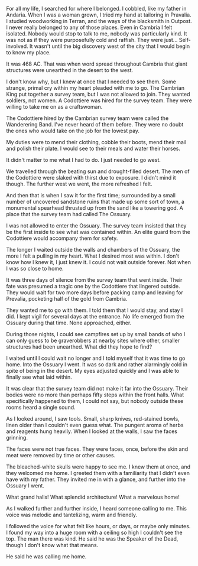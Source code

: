 For all my life, I searched for where I
belonged. I cobbled, like my father
in Andaria. When I was a woman
grown, I tried my hand at tailoring in
Pravalia. I studied woodworking
in Terran, and the ways of the
blacksmith in Outpost. I never really
belonged to any of those places.
Even in Cambria I felt isolated.
Nobody would stop to talk to me,
nobody was particularly kind. It was
not as if they were purposefully cold
and raffish. They were just...
Self-involved. It wasn't until the big
discovery west of the city that I
would begin to know my place.









It was 468 AC. That was when word
spread throughout Cambria that
giant structures were unearthed
in the desert to the west.

I don't know why, but I knew at
once that I needed to see them.
Some strange, primal cry within
my heart pleaded with me
to go. The Cambrian King put
together a survey team, but I was
not allowed to join. They wanted
soldiers, not women. A
Codottiere was hired for the survey
team. They were willing to take
me on as a craftswoman.









The Codottiere hired by the
Cambrian survey team were called
the Wanderering Band. I've
never heard of them before.
They were no doubt the ones
who would take on the job
for the lowest pay.

My duties were to mend their
clothing, cobble their boots,
mend their mail and polish
their plate. I would see to their
meals and water their horses.

It didn't matter to me what I had to
do. I just needed to go west.










We travelled through the beating
sun and drought-filled desert. The
men of the Codottiere were slaked
with thirst due to exposure. I didn't
mind it though. The further west
we went, the more refreshed I felt.

And then that is when I saw it for
the first time; surrounded by a
small number of uncovered
sandstone ruins that made up
some sort of town, a monumental
spearhead thrusted up from the sand
like a towering god. A place that
the survey team had called
The Ossuary.









I was not allowed to enter the
Ossuary. The survey team insisted
that they be the first inside to see
what was contained within. An
elite guard from the Codottiere
would accompany them for safety.

The longer I waited outside the walls
and chambers of the Ossuary,
the more I felt a pulling in my
heart. What I desired most was
within. I don't know how I knew it,
I just knew it. I could not wait
outside forever. Not when I
was so close to home.










It was three days of silence from
the survey team that went inside.
Their fate was presumed a tragic
one by the Codottiere that
lingered outside. They would
wait for two more days before
packing camp and leaving for
Prevalia, pocketing half of the
gold from Cambria.

They wanted me to go with them.
I told them that I would stay, and
stay I did. I kept vigil for several
days at the entrance. No life
emerged from the Ossuary during
that time. None approached, either.









During those nights, I could see
campfires set up by small bands
of who I can only guess to be
graverobbers at nearby sites
where other, smaller structures
had been unearthed. What
did they hope to find?

I waited until I could wait no longer
and I told myself that it was time
to go home. Into the Ossuary
I went. It was so dark and rather
alarmingly cold in spite of being
in the desert. My eyes adjusted
quickly and I was able to finally
see what laid within.









It was clear that the survey team
did not make it far into the
Ossuary. Their bodies were no more
than perhaps fifty steps within
the front halls. What specifically
happened to them, I could not say,
but nobody outside these rooms
heard a single sound.

As I looked around, I saw tools.
Small, sharp knives, red-stained
bowls, linen older than I couldn't
even guess what. The pungent
aroma of herbs and reagents
hung heavily. When I looked at
the walls, I saw the faces grinning.









The faces were not true faces.
They were faces, once, before the
skin and meat were removed by
time or other causes.

The bleached-white skulls were
happy to see me. I knew them
at once, and they welcomed me
home. I greeted them with a
familiarity that I didn't even have
with my father. They invited me
in with a glance, and further into
the Ossuary I went.

What grand halls! What splendid
architecture! What a marvelous home!









As I walked further and further
inside, I heard someone calling to
me. This voice was melodic and
tantelizing, warm and friendly.

I followed the voice for what felt
like hours, or days, or maybe
only minutes. I found my way into
a huge room with a ceiling so
high I couldn't see the top.
The man there was kind. He said
he was the Speaker of the Dead,
though I don't know what that
means.

He said he was calling me home.
